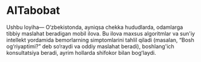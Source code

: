 # AITabobat
Ushbu loyiha— O‘zbekistonda, ayniqsa chekka hududlarda, odamlarga tibbiy maslahat beradigan mobil ilova. Bu ilova maxsus algoritmlar va sun'iy intellekt yordamida bemorlarning simptomlarini tahlil qiladi (masalan, “Bosh og‘riyaptimi?” deb so‘raydi va oddiy maslahat beradi), boshlang'ich konsultatsiya beradi, ayrim hollarda shifokor bilan bogʻlaydi.
